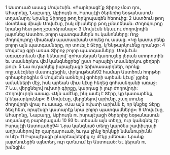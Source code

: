 1 Աստուած ասաց Մովսէսին. «Բարձրացէ՛ք Տիրոջ մօտ դու, Ահարոնը, Նաբադը, Աբիուդն ու Իսրայէլի ծերերից եօթանասուն տղամարդ: Նրանք Տիրոջը թող երկրպագեն հեռուից: 2 Աստծուն թող մօտենայ միայն Մովսէսը, իսկ միւսները թող չմօտենան: Ժողովուրդը նրանց հետ թող չբարձրանայ»:
3 Մովսէսն եկաւ ու ժողովրդին յայտնեց Աստծու բոլոր պատգամներն ու կանոնները: Ողջ ժողովուրդը միաձայն պատասխան տուեց ու ասաց. «Կը կատարենք բոլոր այն պատգամները, որ տուել է Տէրը, կ՚ենթարկուենք դրանց»:
4 Մովսէսը գրի առաւ Տիրոջ բոլոր պատգամները: Մովսէսն առաւօտեան վեր կենալով՝ զոհասեղան կառուցեց լերան ստորոտին եւ տասներկու վէմ կանգնեցրեց՝ ըստ Իսրայէլի տասներկու ցեղերի թուի:
5 Նա ուղարկեց իսրայէլացի երիտասարդներ, որոնք ողջակէզներ մատուցեցին, փրկութեան92 համար Աստծուն հորթեր զոհաբերեցին: 6 Մովսէսն առնելով զոհերի արեան կէսը՝ լցրեց ամանների մէջ, իսկ արեան միւս կէսը հեղեց զոհասեղանի առաջ: 7 Նա, վերցնելով ուխտի գիրքը, կարդաց ի լուր ժողովրդի: Ժողովուրդն ասաց. «Այն ամէնը, ինչ ասել է Տէրը, կը կատարենք, կ՚ենթարկուենք»: 8 Մովսէսը, վերցնելով արիւնը, շաղ տուեց ժողովրդի վրայ ու ասաց. «Սա այն ուխտի արիւնն է, որ կնքեց Տէրը ձեզ հետ, որպէսզի կատարէք նրա բոլոր պատգամները»:
9 Մովսէսը, Ահարոնը, Նաբադը, Աբիուդն ու իսրայէլացի ծերերից եօթանասուն տղամարդ բարձրացան 10 93 եւ տեսան այն տեղը, ուր կանգնել էր Իսրայէլի Աստուածը94: Նրա կանգնած տեղը կարծես շափիւղայի աղիւսներով էր զարդարուած, եւ դա ջինջ երկնքի նմանութիւնն ունէր: 11 Իսրայէլացի ընտրեալներից ոչ մէկը չմեռաւ: Նրանք յայտնուեցին այնտեղ, ուր գտնւում էր Աստուած: Եւ կերան ու խմեցին:
